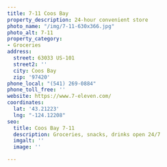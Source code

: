 ```yaml
---
title: 7-11 Coos Bay
property_description: 24-hour convenient store
photo_name: "/img/7-11-630x366.jpg"
photo_alt: 7-11
property_category:
- Groceries
address:
  street: 63033 US-101
  street2: ''
  city: Coos Bay
  zip: '97420'
phone_local: "(541) 269-0884"
phone_toll_free: ''
website: https://www.7-eleven.com/
coordinates:
  lat: '43.21223'
  lng: "-124.12208"
seo:
  title: Coos Bay 7-11
  description: Groceries, snacks, drinks open 24/7
  imgalt: ''
  image: ''

---
```

